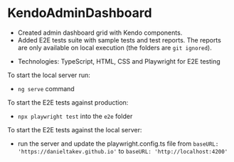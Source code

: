 # KendoAdminDashboard

* Created admin dashboard grid with Kendo components. 
* Added E2E tests suite with sample tests and test reports. The reports are only available on local execution (the folders are `git ignored`).
- Technologies: TypeScript, HTML, CSS and Playwright for E2E testing

To start the local server run: 
* `ng serve` command

To start the E2E tests against production:
* `npx playwright test` into the `e2e` folder

To start the E2E tests against the local server:
* run the server and update the playwright.config.ts file from `baseURL: 'https://danieltakev.github.io'` to `baseURL: 'http://localhost:4200'`
